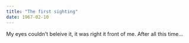 ```yaml
---
title: "The first sighting"
date: 1967-02-10
---
```


My eyes couldn't beleive it, it was right it front of me. After all this time...
